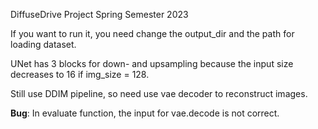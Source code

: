 DiffuseDrive Project Spring Semester 2023

If you want to run it, you need change the output_dir and the path for loading dataset.

UNet has 3 blocks for down- and upsampling because the input size decreases to 16 if img_size = 128.

Still use DDIM pipeline, so need use vae decoder to reconstruct images.

**Bug**: In evaluate function, the input for vae.decode is not correct.